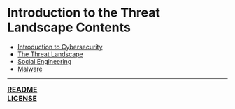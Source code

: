 # Introduction to the Threat Landscape Contents
- [Introduction to Cybersecurity](https://notes.ryancranie.com/Notes/Introduction%20to%20the%20Threat%20Landscape/Introduction%20to%20Cybersecurity)
- [The Threat Landscape](https://notes.ryancranie.com/Notes/Introduction%20to%20the%20Threat%20Landscape/The%20Threat%20Landscape)
- [Social Engineering](https://notes.ryancranie.com/Notes/Introduction%20to%20the%20Threat%20Landscape/Social%20Engineering)
- [Malware](https://notes.ryancranie.com/Notes/Introduction%20to%20the%20Threat%20Landscape/Malware)

---
<font size=3><b>[README](https://github.com/ryancranie/cybersecurity-osint/blob/main/README.md)<br>
[LICENSE](https://github.com/ryancranie/cybersecurity-osint/blob/main/LICENSE)</b></font>